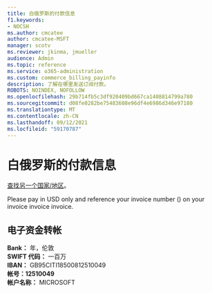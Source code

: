 ```yaml
---
title: 白俄罗斯的付款信息
f1.keywords:
- NOCSH
ms.author: cmcatee
author: cmcatee-MSFT
manager: scotv
ms.reviewer: jkinma, jmueller
audience: Admin
ms.topic: reference
ms.service: o365-administration
ms.custom: commerce_billing_payinfo
description: 了解在哪里发送订阅付款。
ROBOTS: NOINDEX, NOFOLLOW
ms.openlocfilehash: 29b714fb5c3df920409bd667ca1408814799a780
ms.sourcegitcommit: d08fe0282be75483608e96df4e6986d346e97180
ms.translationtype: MT
ms.contentlocale: zh-CN
ms.lasthandoff: 09/12/2021
ms.locfileid: "59170787"
---
```

# <a name="payment-information-for-belarus"></a>白俄罗斯的付款信息

[查找另一个国家/地区](../billing-and-payments/pay-for-your-subscription.md)。

Please pay in USD only and reference your invoice number () on your invoice invoice invoice.

## <a name="electronic-funds-transfer"></a>电子资金转帐

**Bank：** 年，伦敦  
**SWIFT 代码：** 一百万  
**IBAN：** GB95CITI18500812510049  
**帐号：12510049**  
**帐户名称：** MICROSOFT

